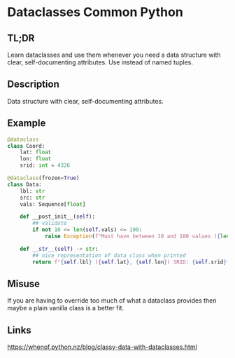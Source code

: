 Dataclasses <a class="status common">Common Python</a>
===========

TL;DR
-----

Learn dataclasses and use them whenever you need a data structure with clear, self-documenting attributes. Use instead of named tuples.

Description
-----------

Data structure with clear, self-documenting attributes.

Example
-------

```python
@dataclass
class Coord:
    lat: float
    lon: float
    srid: int = 4326
```

```python
@dataclass(frozen=True)
class Data:
    lbl: str
    src: str
    vals: Sequence[float]

    def __post_init__(self):
        ## validate
        if not 10 <= len(self.vals) <= 100:
            raise Exception(f"Must have between 10 and 100 values ({len(self.vals)} supplied)")

    def __str__(self) -> str:
        ## nice representation of data class when printed
        return f"{self.lbl} ({self.lat}, {self.lon}) SRID: {self.srid}"
```

Misuse
------

If you are having to override too much of what a dataclass provides then maybe a plain vanilla class is a better fit.

Links
-----

https://whenof.python.nz/blog/classy-data-with-dataclasses.html
